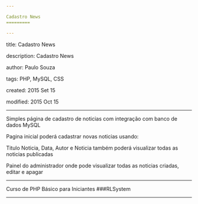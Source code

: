 ```yaml
---

Cadastro News
=========

---
```

title: Cadastro News

description: Cadastro News

author: Paulo Souza

tags: PHP, MySQL, CSS

created:  2015 Set 15

modified: 2015 Oct 15

---

Simples página de cadastro de noticias com integração com banco de dados MySQL

Pagina inicial poderá cadastrar novas noticias usando:

Titulo Noticia, Data, Autor e Noticia também poderá visualizar todas as noticias publicadas

Painel do administrador onde pode visualizar todas as noticias criadas, editar e apagar

---

Curso de PHP Básico para Iniciantes ###RLSystem

---
